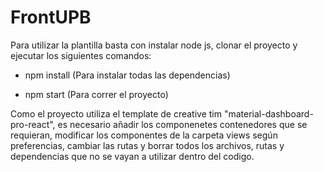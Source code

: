 # FrontUPB

Para utilizar la plantilla basta con instalar node js, clonar el proyecto y ejecutar los siguientes comandos:

- npm install (Para instalar todas las dependencias)

- npm start (Para correr el proyecto)

Como el proyecto utiliza el template de creative tim "material-dashboard-pro-react", es necesario añadir los componenetes
contenedores que se requieran, modificar los componentes de la carpeta views según preferencias, cambiar las rutas y borrar
todos los archivos, rutas y dependencias que no se vayan a utilizar dentro del codigo.
